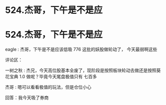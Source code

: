 # 524.杰哥，下午是不是应

# 524.杰哥，下午是不是应

eagle : 杰哥，下午是不是应该低吸 776 这批的妖股做轮动了， 今天最弱啊这些

评论区：

一树之秋 : 杰兄，今天高位股基本全废了，现阶段是按照板块轮动去做还是按照葵花宝典 1.0 做呢？毕竟今天尾盘极值只有 七百多

杰哥 : 嗯可以看看极值的玩法，但是仓位小心

回答：我今天吸了券商